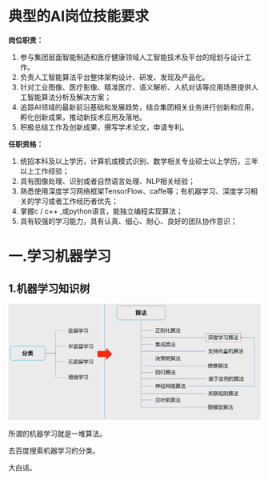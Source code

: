 # 典型的AI岗位技能要**求**

**岗位职责：**

1. 参与集团层面智能制造和医疗健康领域人工智能技术及平台的规划与设计工作。
2. 负责人工智能算法平台整体架构设计、研发、发现及产品化。
3. 针对工业图像、医疗影像、精准医疗、语义解析、人机对话等应用场景提供人工智能算法分析及解决方案；
4. 追踪AI领域的最新前沿基础和发展趋势，结合集团相关业务进行创新和应用，孵化创新成果，推动新技术应用及落地。
5. 积极总结工作及创新成果，撰写学术论文，申请专利。

**任职资格：**

1. 统招本科及以上学历，计算机或模式识别、数学相关专业硕士以上学历，三年以上工作经验；
2. 具有图像处理、识别或者自然语言处理、NLP相关经验；
3. 熟悉使用深度学习网络框架TensorFlow、caffe等；有机器学习、深度学习相关的学习或者工作经历者优先；
4. 掌握c / c++ ,或python语言，能独立编程实现算法；
5. 具有较强的学习能力，具有认真、细心、耐心、良好的团队协作意识；



# 一.学习机器学习

## 1.机器学习知识树

![](img\机器学习知识树.png)

所谓的机器学习就是一堆算法。

去百度搜索机器学习的分类。

大白话。

